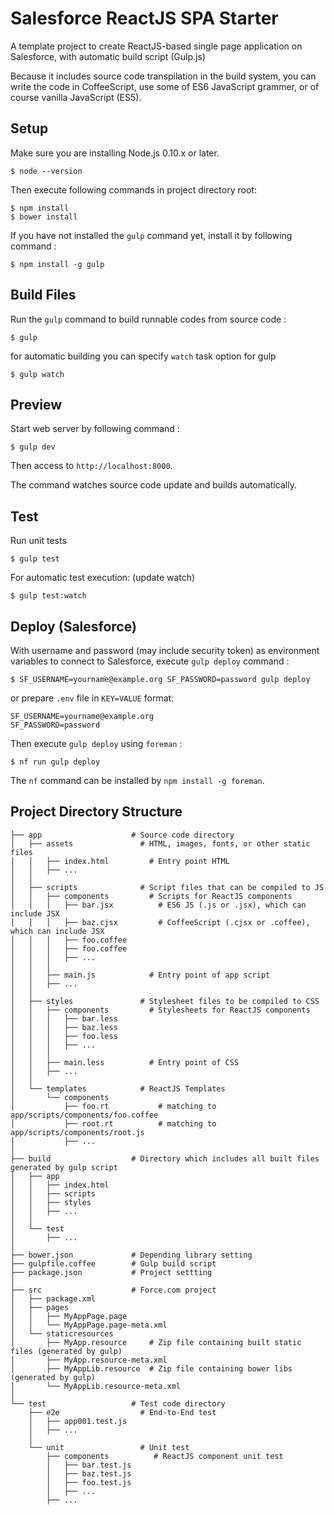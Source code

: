 # Salesforce ReactJS SPA Starter

A template project to create ReactJS-based single page application on Salesforce, with automatic build script (Gulp.js)

Because it includes source code transpilation in the build system, you can write the code in CoffeeScript, use some of ES6 JavaScript grammer, or of course vanilla JavaScript (ES5).

## Setup

Make sure you are installing Node.js 0.10.x or later.

```
$ node --version
```

Then execute following commands in project directory root:

```
$ npm install
$ bower install
```

If you have not installed the `gulp` command yet, install it by following command :

```
$ npm install -g gulp
```

## Build Files

Run the `gulp` command to build runnable codes from source code :

```
$ gulp
```

for automatic building you can specify `watch` task option for gulp

```
$ gulp watch
```

## Preview

Start web server by following command :

```
$ gulp dev
```

Then access to `http://localhost:8000`.

The command watches source code update and builds automatically.


## Test

Run unit tests

```
$ gulp test
```

For automatic test execution: (update watch)

```
$ gulp test:watch
```


## Deploy (Salesforce)

With username and password (may include security token) as environment variables to connect to Salesforce,
execute `gulp deploy` command :

```
$ SF_USERNAME=yourname@example.org SF_PASSWORD=password gulp deploy
```
or prepare `.env` file in `KEY=VALUE` format:

```
SF_USERNAME=yourname@example.org
SF_PASSWORD=password
```

Then execute `gulp deploy` using `foreman` :

```
$ nf run gulp deploy
```

The `nf` command can be installed by `npm install -g foreman`.


## Project Directory Structure

```
├── app                    # Source code directory
│   ├── assets               # HTML, images, fonts, or other static files
│   │   ├── index.html         # Entry point HTML
│   │   ├── ...
│   │
│   ├── scripts              # Script files that can be compiled to JS
│   │   ├── components         # Scripts for ReactJS components 
│   │   │   ├── bar.jsx          # ES6 JS (.js or .jsx), which can include JSX
│   │   │   ├── baz.cjsx         # CoffeeScript (.cjsx or .coffee), which can include JSX
│   │   │   ├── foo.coffee
│   │   │   ├── foo.coffee
│   │   │   ├── ...
│   │   │ 
│   │   ├── main.js            # Entry point of app script
│   │   ├── ...
│   │
│   ├── styles               # Stylesheet files to be compiled to CSS
│   │   ├── components         # Stylesheets for ReactJS components
│   │   │   ├── bar.less
│   │   │   ├── baz.less
│   │   │   ├── foo.less
│   │   │   ├── ...
│   │   │ 
│   │   ├── main.less          # Entry point of CSS
│   │   ├── ...
│   │
│   └── templates            # ReactJS Templates
│       └── components         
│           ├── foo.rt           # matching to app/scripts/components/foo.coffee
│           ├── root.rt          # matching to app/scripts/components/root.js
│           ├── ...
│
├── build                  # Directory which includes all built files generated by gulp script
│   ├── app
│   │   ├── index.html
│   │   ├── scripts
│   │   ├── styles
│   │   ├── ...
│   │
│   └── test
│       ├── ...
│
├── bower.json             # Depending library setting
├── gulpfile.coffee        # Gulp build script
├── package.json           # Project settting
│
├── src                    # Force.com project
│   ├── package.xml
│   ├── pages
│   │   ├── MyAppPage.page
│   │   └── MyAppPage.page-meta.xml
│   └── staticresources
│       ├── MyApp.resource     # Zip file containing built static files (generated by gulp)
│       ├── MyApp.resource-meta.xml
│       ├── MyAppLib.resource  # Zip file containing bower libs (generated by gulp)
│       └── MyAppLib.resource-meta.xml
│
└── test                   # Test code directory
    ├── e2e                  # End-to-End test
    │   ├── app001.test.js
    │   ├── ...
    │
    └── unit                 # Unit test
        ├── components          # ReactJS component unit test
        │   ├── bar.test.js
        │   ├── baz.test.js
        │   ├── foo.test.js
        │   ├── ...
        ├── ...
```
